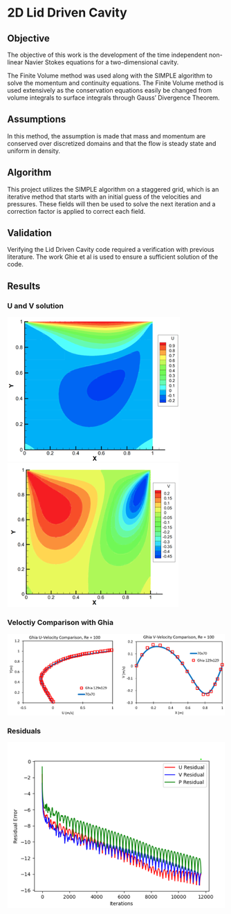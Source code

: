 # 2D Lid Driven Cavity

## Objective 
The objective of this work is the development of the time independent non-linear Navier Stokes equations for a two-dimensional cavity. 

The Finite Volume method was used along with the SIMPLE algorithm to solve the momentum and continuity equations. The Finite Volume method is used extensively as the conservation equations easily be changed from volume integrals to surface integrals through Gauss’ Divergence Theorem. 

## Assumptions
In this method, the assumption is made that mass and momentum are conserved over discretized domains and that the flow is steady state and uniform in density. 

## Algorithm
This project utilizes the SIMPLE algorithm on a staggered grid, which is an iterative method that starts with an initial guess of the velocities and pressures. These fields will then be used to solve the next iteration and a correction factor is applied to correct each field. 

## Validation
Verifying the Lid Driven Cavity code required a verification with previous literature. The work Ghie et al is used to ensure a sufficient solution of the code. 

## Results
<!--![U solution](data/U_129.png)![U solution](data/V_129.png) -->
### U and V solution
<p float="left">
  <img src="data/U_129.png" alt="U solution" width="400"/>
  <img src="data/V_129.png" alt="V solution" width="397"/>
</p>


### Veloctiy Comparison with Ghia
<img src="data/ghia_comparison.png" alt="Velocity Comparison" width="800"/>

### Residuals
<img src="data/Residuals_129x129_7960s_11659it.png" alt="Residuals" width="750"/>
